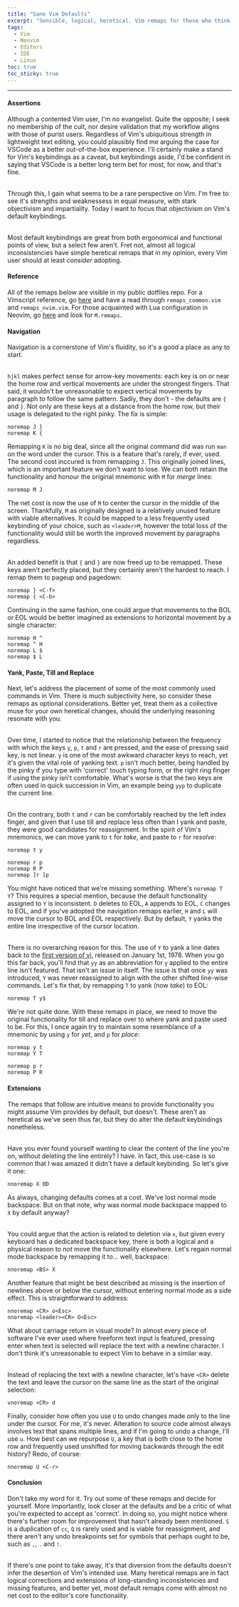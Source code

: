 ```yaml
---
title: "Sane Vim Defaults"
excerpt: "Sensible, logical, heretical. Vim remaps for those who think 'Y' should yank to EOL"
tags:
  - Vim
  - Neovim
  - Editors
  - IDE
  - Linux
toc: true
toc_sticky: true
---
```


<!-- Load in a highlight.js theme for code blocks -->
<link rel="stylesheet" href="/assets/css/highlight/base16/gruvbox-dark-hard.min.css">

<hr>

<h4 id="assertions" class="article-header-start">Assertions</h4>
<p class="article-text">
  Although a contented Vim user, I'm no evangelist. Quite the opposite; I seek no membership of the cult, nor desire validation
  that my workflow aligns with those of purist users. Regardless of Vim's ubiquitious strength in lightweight text editing,
  you could plausibly find me arguing the case for VSCode as a better out-of-the-box experience. I'll certainly make a
  stand for Vim's keybindings as a caveat, but keybindings aside, I'd be confident in saying that VSCode is a better long
  term bet for most, for now, and that's fine.<br><br>

  Through this, I gain what seems to be a rare perspective on Vim. I'm free to see it's strengths and weaknessess in equal
  measure, with stark objectivism and impartiality. Today I want to focus that objectivism on Vim's default keybindings.
  <br><br>

  Most default keybindings are great from both ergonomical and functional points of view, but a select few aren't.
  Fret not, almost all logical inconsistencies have simple heretical remaps that in my opinion, every Vim user should at
  least <i>consider</i> adopting.
</p>

<h4 id="reference" class="article-header-start">Reference</h4>
<p class="article-text">
  All of the remaps below are visible in my public dotfiles repo. For a Vimscript reference, go
  <a class="article-text-link" href="https://github.com/dominicpalmer/dotfiles/tree/master/nvim">here</a> and
  have a read through <code class="article-text">remaps_common.vim</code> and <code class="article-text">remaps_nvim.vim</code>.
  For those acquainted with Lua configuration in Neovim, go
  <a class="article-text-link" href="https://github.com/dominicpalmer/dotfiles/blob/master/nvim_lua/lua/common.lua">here</a>
  and look for <code class="article-text">M.remaps</code>.
</p>

<h4 id="navigation" class="article-header-start">Navigation</h4>
<p class="article-text">
  Navigation is a cornerstone of Vim's fluidity, so it's a good a place as any to start.<br><br>

  <code class="article-text">hjkl</code> makes perfect sense for arrow-key movements: each key is on or near the home
  row and vertical movements are under the strongest fingers. That said, it wouldn't be unreasonable to expect vertical
  movements by paragraph to follow the same pattern. Sadly, they don't - the defaults are <code class="article-text">{</code>
  and <code class="article-text">}</code>. Not only are these keys at a distance from the home row, but their usage is delegated
  to the right pinky. The fix is simple:
</p>

<pre class="article-text"><code class="vim">noremap J }
noremap K {
</code></pre>

<p class="article-text">
  Remapping <code class="article-text">K</code> is no big deal, since all the original command did was run
  <code class="article-text">man</code> on the word under the cursor. This is a feature that's rarely, if ever, used.
  The second cost inccured is from remapping <code class="article-text">J</code>. This originally joined lines, which is an
  important feature we don't want to lose. We can both retain the functionality and honour the original mnemonic with
  <code class="article-text">M</code> for <i>merge</i> lines:
</p>

<pre class="article-text"><code class="vim">noremap M J
</code></pre>

<p class="article-text">
  The net cost is now the use of <code class="article-text">M</code> to center the cursor in the middle of the screen.
  Thankfully, <code class="article-text">M</code> as originally designed is a relatively unused feature with viable
  alternatives. It could be mapped to a less frequently used keybinding of your choice, such as
  <code class="article-text">&lt;leader&gt;M</code>, however the total loss of the functionality would still be worth
  the improved movement by paragraphs regardless.<br><br>

  An added benefit is that <code class="article-text">{</code> and <code class="article-text">}</code> are now freed up
  to be remapped. These keys aren't perfectly placed, but they certainly aren't the hardest to reach.  I remap them to
  pageup and pagedown:
</p>

<pre class="article-text"><code class="vim">noremap } &lt;C-f&gt;
noremap { &lt;C-b&gt;
</code></pre>

<p class="article-text">
  Continuing in the same fashion, one could argue that movements to the BOL or EOL would be better imagined as extensions
  to horizontal movement by a single character:
</p>

<pre class="article-text"><code class="vim">noremap H ^
noremap ^ H
noremap L $
noremap $ L
</code></pre>

<h4 id="yank" class="article-header-start">Yank, Paste, Till and Replace</h4>
<p class="article-text">
  Next, let's address the placement of some of the most commonly used commands in Vim. There is much subjectivity here,
  so consider these remaps as optional considerations. Better yet, treat them as a collective muse for your own heretical
  changes, should the underlying reasoning resonate with you.<br><br>

  Over time, I started to notice that the relationship between the frequency with which the keys <code class="article-text">y</code>,
  <code class="article-text">p</code>, <code class="article-text">t</code> and <code class="article-text">r</code> are
  pressed, and the ease of pressing said key, is not linear. <code class="article-text">y</code> is one of the most awkward
  character keys to reach, yet it's given the vital role of yanking text. <code class="article-text">p</code> isn't much
  better, being handled by the pinky if you type with 'correct' touch typing form, or the right ring finger if using the
  pinky isn't comfortable. What's worse is that the two keys are often used in quick succession in Vim, an example being
  <code class="article-text">yyp</code> to duplicate the current line.<br><br>

  On the contrary, both <code class="article-text">t</code> and <code class="article-text">r</code> can be comfortably reached
  by the left index finger, and given that I use till and replace less often than I yank and paste, they were good candidates
  for reassignment. In the spirit of Vim's mnemonics, we can move yank to <code class="article-text">t</code> for
  <i>take</i>, and paste to <code class="article-text">r</code> for <i>resolve</i>:
<p class="article-text">

<pre class="article-text"><code class="vim">noremap t y

noremap r p
noremap R P
noremap ]r ]p
</code></pre>

<p class="article-text">
  You might have noticed that we're missing something. Where's <code class="article-text">noremap T Y</code>? This requires
  a special mention, because the default functionality assigned to <code class="article-text">Y</code> is inconsistent.
  <code class="article-text">D</code> deletes to EOL, <code class="article-text">A</code> appends to EOL,
  <code class="article-text">C</code> changes to EOL, and if you've adopted the navigation remaps earlier,
  <code class="article-text">H</code> and <code class="article-text">L</code> will move the cursor to BOL and EOL
  respectively. But by default, <code class="article-text">Y</code> yanks the entire line irrespective of the cursor location.
  <br><br>

  There is no overarching reason for this. The use of <code class="article-text">Y</code> to yank a line dates back to the
  <a class="article-text-link" href="https://github.com/n-t-roff/ex-1.1">first version of vi</a>, released on January 1st, 1978.
  When you go this far back, you'll find that <code class="article-text">yy</code> as an abbreviation for
  <code class="article-text">y</code> applied to the entire line isn't featured. That isn't an issue in itself.
  The issue is that once <code class="article-text">yy</code> was introduced, <code class="article-text">Y</code> was
  never reassigned to align with the other shifted line-wise commands. Let's fix that, by remapping
  <code class="article-text">T</code> to yank (now <i>take</i>) to EOL:
</p>

<pre class="article-text"><code class="vim">noremap T y$
</code></pre>

<p class="article-text">
  We're not quite done. With these remaps in place, we need to move the original functionality for till and replace over
  to where yank and paste used to be. For this, I once again try to maintain some resemblance of a mnemonic by using
  <code class="article-text">y</code> for <i>yet</i>, and <code class="article-text">p</code> for <i>place</i>:
</p>

<pre class="article-text"><code class="vim">noremap y t
noremap Y T

noremap p r
noremap P R
</code></pre>

<h4 id="extensions" class="article-header-start">Extensions</h4>
<p class="article-text">
  The remaps that follow are intuitive means to provide functionality you might assume Vim provides by default, but doesn't.
  These aren't as heretical as we've seen thus far, but they do alter the default keybindings nonetheless.<br><br>

  Have you ever found yourself wanting to clear the content of the line you're on, without deleting the line entirely? I
  have. In fact, this use-case is so common that I was amazed it didn't have a default keybinding. So let's give it one:
</p>

<pre class="article-text"><code class="vim">nnoremap X 0D
</code></pre>

<p class="article-text">
  As always, changing defaults comes at a cost. We've lost normal mode backspace. But on that note, why was normal
  mode backspace mapped to <code class="article-text">X</code> by default anyway?<br><br>

  You could argue that the action is related to deletion via <code class="article-text">x</code>, but given every keyboard
  has a dedicated backspace key, there is both a logical and a physical reason to <i>not</i> move the functionality
  elsewhere. Let's regain normal mode backspace by remapping it to... well, backspace:
</p>

<pre class="article-text"><code class="vim">nnoremap &lt;BS&gt; X
</code></pre>

<p class="article-text">
  Another feature that might be best described as missing is the insertion of newlines above or below the cursor,
  without entering normal mode as a side effect. This is straightforward to address:
</p>

<pre class="article-text"><code class="vim">nnoremap &lt;CR&gt; o&lt;Esc&gt;
nnoremap &lt;leader&gt;&lt;CR&gt; O&lt;Esc&gt;
</code></pre>

<p class="article-text">
  What about carriage return in visual mode? In almost every piece of software I've ever used where freeform text input
  is featured, pressing enter when text is selected will replace the text with a newline character. I don't think it's
  unreasonable to expect Vim to behave in a similar way.<br><br>

  Instead of replacing the text with a newline character, let's have <code class="article-text">&lt;CR&gt;</code> delete
  the text and leave the cursor on the same line as the start of the original selection:
</p>

<pre class="article-text"><code class="vim">vnoremap &lt;CR&gt; d
</code></pre>

<p class="article-text">
  Finally, consider how often you use <code class="article-text">U</code> to undo changes made only to the line under the cursor.
  For me, it's never. Alteration to source code almost always involves text that spans multiple lines, and if I'm going to
  undo a change, I'll use <code class="article-text">u</code>. How best can we repurpose <code class="article-text">U</code>,
  a key that is both close to the home row and frequently used unshifted for moving backwards through the edit history?
  Redo, of course:
</p>

<pre class="article-text"><code class="vim">nnoremap U &lt;C-r&gt;
</code></pre>

<h4 id="conclusion" class="article-header-start">Conclusion</h4>
<p class="article-text">
  Don't take my word for it. Try out some of these remaps and decide for yourself. More importantly, look closer at the
  defaults and be a critic of what you're expected to accept as 'correct'. In doing so, you might notice where there's
  further room for improvement that hasn't already been mentioned. <code class="article-text">S</code> is a duplication of
  <code class="article-text">cc</code>, <code class="article-text">Q</code> is rarely used and is viable for reassignment,
  and there aren't any undo breakpoints set for symbols that perhaps ought to be, such as <code class="article-text">,</code>,
  <code class="article-text">.</code> and <code class="article-text">!</code>.<br><br>

  If there's one point to take away, it's that diversion from the defaults doesn't infer the desertion of Vim's intended use.
  Many heretical remaps are in fact logical corrections and extensions of long-standing inconsistencies and missing features,
  and better yet, most default remaps come with almost no net cost to the editor's core functionality.
</p>
